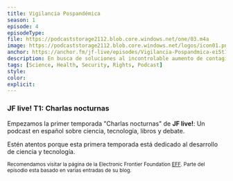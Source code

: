 ```yaml
---
title: Vigilancia Pospandémica
season: 1
episode: 4
episodeType:
file: https://podcaststorage2112.blob.core.windows.net/one/03.m4a
image: https://podcaststorage2112.blob.core.windows.net/logos/icon01.png
anchor: https://anchor.fm/jf-live/episodes/Vigilancia-Pospandmica-ei5t1r
description: En busca de soluciones al incontrolable aumento de contagios de COVID-19, muchos países han propuesto ampliaciones a su poder de vigilancia en aras de mejorar la salud pública. Pero esta ampliación ¿Qué tanto vulnera nuestros derechos? Seguridad cibernética, derechos digitales y una pandemia encima.
tags: [Science, Health, Security, Rights, Podcast]
style:
color:
explicit:
---
```


### JF live! T1: Charlas nocturnas
Empezamos la primer temporada "Charlas nocturnas" de **JF live!**: Un podcast en español sobre ciencia, tecnología, libros y debate.

Estén atentos porque esta primera temporada está dedicado al desarrollo de ciencia y tecnología.

<small> Recomendamos visitar la página de la Electronic Frontier Foundation [EFF](https://www.eff.org). Parte del episodio esta basado en varias entradas de su blog. </small>
